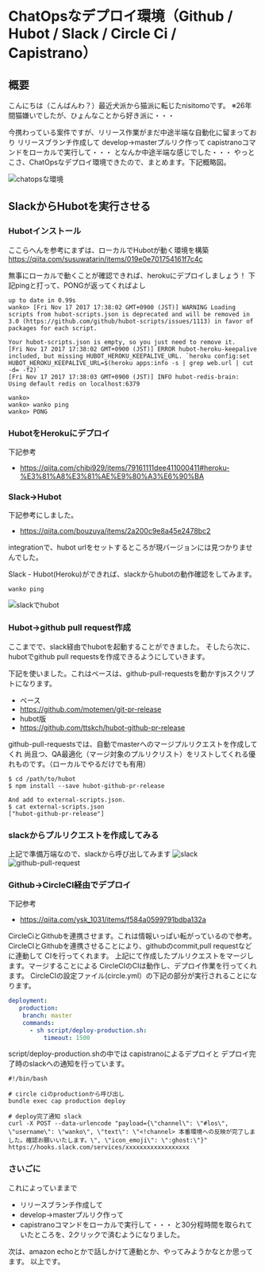 # ChatOpsなデプロイ環境（Github / Hubot / Slack / Circle Ci / Capistrano）

## 概要

こんにちは（こんばんわ？）最近犬派から猫派に転じたnisitomoです。
※26年間猫嫌いでしたが、ひょんなことから好き派に・・・

今携わっている案件ですが、リリース作業がまだ中途半端な自動化に留まっており
リリースブランチ作成して
develop→masterプルリク作って
capistranoコマンドをローカルで実行して・・・
となんか中途半端な感じでした・・・
やっとこさ、ChatOpsなデプロイ環境できたので、まとめます。下記概略図。

![chatopsな環境](https://s3-ap-northeast-1.amazonaws.com/freeplus-tech-blog/20171117/chatops_01.png)

## SlackからHubotを実行させる

### Hubotインストール

ここらへんを参考にまずは、ローカルでHubotが動く環境を構築
https://qiita.com/susuwatarin/items/019e0e701754161f7c4c

無事にローカルで動くことが確認できれば、herokuにデプロイしましょう！
下記pingと打って、PONGが返ってくればよし

```shell
up to date in 0.99s
wanko> [Fri Nov 17 2017 17:38:02 GMT+0900 (JST)] WARNING Loading scripts from hubot-scripts.json is deprecated and will be removed in 3.0 (https://github.com/github/hubot-scripts/issues/1113) in favor of packages for each script.

Your hubot-scripts.json is empty, so you just need to remove it.
[Fri Nov 17 2017 17:38:02 GMT+0900 (JST)] ERROR hubot-heroku-keepalive included, but missing HUBOT_HEROKU_KEEPALIVE_URL. `heroku config:set HUBOT_HEROKU_KEEPALIVE_URL=$(heroku apps:info -s | grep web.url | cut -d= -f2)`
[Fri Nov 17 2017 17:38:03 GMT+0900 (JST)] INFO hubot-redis-brain: Using default redis on localhost:6379

wanko> 
wanko> wanko ping
wanko> PONG
```

### HubotをHerokuにデプロイ

下記参考

- https://qiita.com/chibi929/items/79161111dee411000411#heroku-%E3%81%A8%E3%81%AE%E9%80%A3%E6%90%BA


### Slack→Hubot

下記参考にしました。
- https://qiita.com/bouzuya/items/2a200c9e8a45e2478bc2

integrationで、hubot urlをセットするところが現バージョンには見つかりませんでした。

Slack - Hubot(Heroku)ができれば、slackからhubotの動作確認をしてみます。
```shell
wanko ping
```
![slackでhubot](https://s3-ap-northeast-1.amazonaws.com/freeplus-tech-blog/wiki%E7%94%A8/slack-hubot-sample.png)


### Hubot→github pull request作成

ここまでで、slack経由でhubotを起動することができました。
そしたら次に、hubotでgithub pull requestsを作成できるようにしていきます。

下記を使いました。これはベースは、github-pull-requestsを動かすjsスクリプトになります。
- ベース
 - https://github.com/motemen/git-pr-release
- hubot版
 - https://github.com/ttskch/hubot-github-pr-release

github-pull-requestsでは、自動でmasterへのマージプルリクエストを作成してくれ
尚且つ、QA最適化（マージ対象のプルリクリスト）をリストしてくれる優れものです。（ローカルでやるだけでも有用）

```shell
$ cd /path/to/hubot
$ npm install --save hubot-github-pr-release

And add to external-scripts.json.
$ cat external-scripts.json
["hubot-github-pr-release"]
```

### slackからプルリクエストを作成してみる

上記で準備万端なので、slackから呼び出してみます
![slack](https://s3-ap-northeast-1.amazonaws.com/freeplus-tech-blog/wiki%E7%94%A8/slack-hubot-github-pull-requests.png)
![github-pull-request](https://s3-ap-northeast-1.amazonaws.com/freeplus-tech-blog/wiki%E7%94%A8/github-pull-request.png)

### Github→CircleCI経由でデプロイ

下記参考
- https://qiita.com/ysk_1031/items/f584a0599791bdba132a

CircleCiとGithubを連携させます。これは情報いっぱい転がっているので参考。
CircleCIとGithubを連携させることにより、githubのcommit,pull requestなどに連動して
CIを行ってくれます。
上記にて作成したプルリクエストをマージします。マージすることによる
CircleCIのCIは動作し、デプロイ作業を行ってくれます。
CircleCIの設定ファイル(circle.yml）の下記の部分が実行されることになります。

```shell:circle.yml
deployment:
   production:
    branch: master
    commands:
      - sh script/deploy-production.sh:
          timeout: 1500
```

script/deploy-production.shの中では
capistranoによるデプロイと
デプロイ完了時のslackへの通知を行っています。

```shell:deploy-to-production.sh:
#!/bin/bash

# circle ciのproductionから呼び出し
bundle exec cap production deploy

# deploy完了通知 slack
curl -X POST --data-urlencode "payload={\"channel\": \"#los\", \"username\": \"wanko\", \"text\": \"<!channel> 本番環境への反映が完了しました。確認お願いいたします。\", \"icon_emoji\": \":ghost:\"}" https://hooks.slack.com/services/xxxxxxxxxxxxxxxxxx
```

### さいごに

これによっていままで

- リリースブランチ作成して
- develop→masterプルリク作って
- capistranoコマンドをローカルで実行して・・・
と30分程時間を取られていたところを、2クリックで済むようになりました。

次は、amazon echoとかで話しかけて連動とか、やってみようかなとか思ってます。
以上です。
